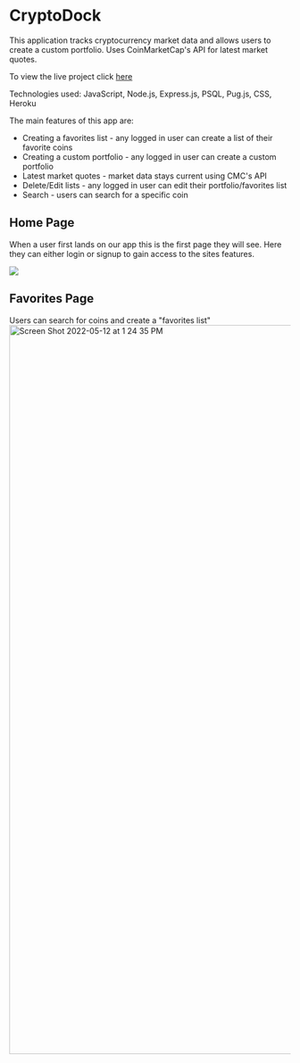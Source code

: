 # CryptoDock
This application tracks cryptocurrency market data and allows users to create a custom portfolio. Uses CoinMarketCap's API for latest market quotes.

To view the live project click [here](https://cryptodock.herokuapp.com/)

Technologies used: JavaScript, Node.js, Express.js, PSQL, Pug.js, CSS, Heroku

The main features of this app are:

- Creating a favorites list - any logged in user can create a list of their favorite coins
- Creating a custom portfolio - any logged in user can create a custom portfolio 
- Latest market quotes - market data stays current using CMC's API
- Delete/Edit lists - any logged in user can edit their portfolio/favorites list
- Search - users can search for a specific coin

## Home Page
When a user first lands on our app this is the first page they will see. Here they can either login or signup to gain access to the sites features.

![](https://user-images.githubusercontent.com/74638539/168142895-c9ea0c86-ab66-4b1e-b281-25cb4925e60b.png)

## Favorites Page
Users can search for coins and create a "favorites list"
<img width="1307" alt="Screen Shot 2022-05-12 at 1 24 35 PM" src="https://user-images.githubusercontent.com/74638539/168143326-7ba8310d-517f-418e-8990-8ca6a76f6f11.png">
